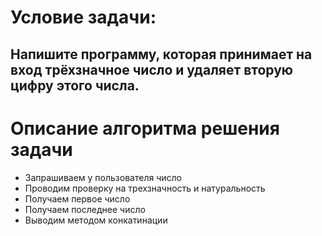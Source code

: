 # Условие задачи:
## Напишите программу, которая принимает на вход трёхзначное число и удаляет вторую  цифру этого числа.

# Описание алгоритма решения задачи

* Запрашиваем у пользователя число
* Проводим проверку на трехзначность и натуральность
* Получаем первое число
* Получаем последнее число
* Выводим методом конкатинации
